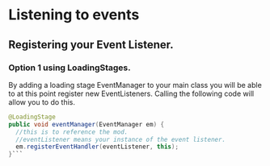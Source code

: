 # Listening to events

## Registering your Event Listener.
### Option 1 using LoadingStages.
By adding a loading stage
EventManager to your main class you will be able to at this point register new EventListeners.
Calling the following code will allow you to do this.
```java
@LoadingStage
public void eventManager(EventManager em) {
  //this is to reference the mod.
  //eventListener means your instance of the event listener.
  em.registerEventHandler(eventListener, this);
}```
